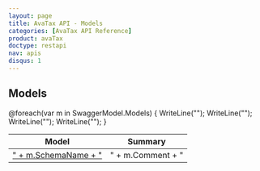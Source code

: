 ```yaml
---
layout: page
title: AvaTax API - Models 
categories: [AvaTax API Reference]
product: avaTax
doctype: restapi
nav: apis
disqus: 1
---
```


## Models

<table class="styled-table">
	<thead>
		<tr>
			<th>Model</th>
			<th>Summary</th>
		</tr>
	</thead>
	<tbody>
@foreach(var m in SwaggerModel.Models) {
    WriteLine("<tr>");
    WriteLine("<td><a href=\"" + m.SchemaName + "\">" + m.SchemaName + "</a></td>");
    WriteLine("<td>" + m.Comment + "</td>");
    WriteLine("</tr>");
}
    </tbody>
</table>

<br/>

